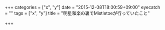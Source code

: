 +++
categories = ["x", "y"]
date = "2015-12-08T18:00:59+09:00"
eyecatch = ""
tags = ["x", "y"]
title = "明星和楽の裏でMistletoeが行っていたこと"

+++

